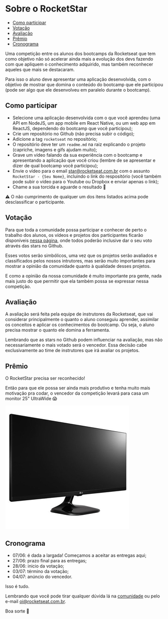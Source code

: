 # Sobre o RocketStar

- [Como participar](#como-participar)
- [Votação](#votação)
- [Avaliação](#avaliação)
- [Prêmio](#prêmio)
- [Cronograma](#cronograma)

Uma competição entre os alunos dos bootcamps da Rocketseat que tem como objetivo não só acelerar ainda mais a evolução dos devs fazendo com que apliquem o conhecimento adquirido, mas também reconhecer aqueles que mais se destacaram.

Para isso o aluno deve apresentar uma aplicação desenvolvida, com o objetivo de mostrar que domina o conteúdo do bootcamp que ele participou (pode ser algo que ele desenvolveu em paralelo durante o bootcamp).

## Como participar
- Selecione uma aplicação desenvolvida com o que você aprendeu (uma API em NodeJS, um app mobile em React Native, ou um web app em ReactJS, dependendo do bootcamp que você participou);
- Crie um repositório no Github (não precisa subir o código);
- Adicione a tag `rocketseat` no repositório;
- O repositório deve ter um `readme.md` na raiz explicando o projeto (capriche, imagens e gifs ajudam muito);
- Grave um vídeo falando da sua experiência com o bootcamp e apresentando a aplicação que você criou (lembre de se apresentar e dizer de qual bootcamp você participou);
- Envie o vídeo para o email star@rocketseat.com.br com o assunto `RocketStar - {Seu Nome}`, incluindo o link do respositório (você também pode subir o vídeo para o Youtube ou Dropbox e enviar apenas o link);
- Chame a sua torcida e aguarde o resultado :rocket:

:warning: O não cumprimento de qualquer um dos itens listados acima pode desclassificar o participante.

## Votação
Para que toda a comunidade possa participar e conhecer de perto o trabalho dos alunos, os vídeos e projetos dos participantes ficarão disponíveis [nessa página](https://rocketseat.com.br/rocketstar), onde todos poderão inclusive dar o seu voto através das stars no Github.

Esses votos serão simbólicos, uma vez que os projetos serão avaliados e classificados pelos nossos intrutores, mas serão muito importantes para mostrar a opinião da comunidade quanto à qualidade desses projetos.

E como a opinião da nossa comunidade é muito importante pra gente, nada mais justo do que permitir que ela também possa se expressar nessa competição.

## Avaliação
A avaliação será feita pela equipe de instrutores da Rocketseat, que vai considerar principalmente o quanto o aluno conseguiu aprender, assimilar os conceitos e aplicar os conhecimentos do bootcamp. Ou seja, o aluno precisa mostrar o quanto ele domina a ferramenta.

Lembrando que as stars no Github podem influenciar na avaliação, mas não necessariamente o mais votado será o vencedor. Essa decisão cabe exclusivamente ao time de instrutores que irá avaliar os projetos.

## Prêmio
O RocketStar precisa ser reconhecido!

Então para que ele possa ser ainda mais produtivo e tenha muito mais motivação pra codar, o vencedor da competição levará para casa um monitor 25" UltraWide :scream:

![Monitor 25" UltraWide](assets/monitor.jpg)

## Cronograma
- 07/06: é dada a largada! Começamos a aceitar as entregas aqui;
- 27/06: prazo final para as entregas;
- 28/06: inicio da votação;
- 03/07: término da votação;
- 04/07: anúncio do vencedor.

Isso é tudo.

Lembrando que você pode tirar qualquer dúvida lá na [comunidade](http://comunidade.rocketseat.com.br) ou pelo e-mail [oi@rocketseat.com.br](mailto:oi@rocketseat.com.br).

Boa sorte :rocket:
